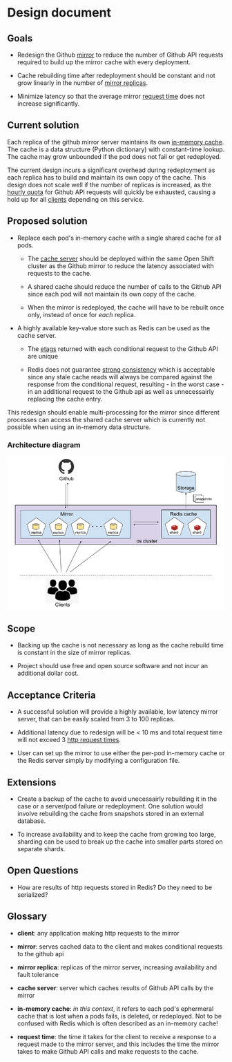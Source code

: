 # Design document

## Goals

* Redesign the Github [mirror](#mirror) to reduce the number of Github API requests required to build up the mirror cache with every deployment. 

* Cache rebuilding time after redeployment should be constant and not grow linearly in the number of [mirror replicas](#mirror-replica). 

* Minimize latency so that the average mirror [request time](#request-time) does not increase significantly.

## Current solution

Each replica of the github mirror server maintains its own [in-memory cache](#in-memory-cache). The cache is a data structure (Python dictionary) with constant-time lookup. The cache may grow unbounded if the pod does not fail or get redeployed.

The current design incurs a significant overhead during redeployment as each replica has to build and maintain its own copy of the cache. This design does not scale well if the number of replicas is increased, as the [hourly quota](https://developer.github.com/v3/#rate-limiting) for Github API requests will quickly be exhausted, causing a hold up for all [clients](#client) depending on this service.

## Proposed solution

* Replace each pod's in-memory cache with a single shared cache for all pods. 

    * The [cache server](#cache-server) should be deployed within the same Open Shift cluster as the Github mirror to reduce the latency associated with requests to the cache.

    * A shared cache should reduce the number of calls to the Github API since each pod will not maintain its own copy of the cache.

    * When the mirror is redeployed, the cache will have to be rebuilt once only, instead of once for *each* replica.

* A highly available key-value store such as Redis can be used as the cache server.

    * The [etags](https://developer.github.com/v3/#conditional-requests) returned with each conditional request to the Github API are unique 

    * Redis does not guarantee [strong consistency](https://redis.io/topics/cluster-tutorial#redis-cluster-consistency-guarantees) which is acceptable since any stale cache reads will always be compared against the response from the conditional request, resulting - in the worst case - in an additional request to the Github api as well as unnecessairly replacing the cache entry.

This redesign should enable multi-processing for the mirror since different processes can access the shared cache server which is currently not possible when using an in-memory data structure.

### Architecture diagram

![](./images/arch.png)

## Scope

* Backing up the cache is not necessary as long as the cache rebuild time is constant in the size of mirror replicas.

* Project should use free and open source software and not incur an additional dollar cost.

## Acceptance Criteria

* A successful solution will provide a highly available, low latency mirror server, that can be easily scaled from 3 to 100 replicas.

* Additional latency due to redesign will be < 10 ms and total request time will not exceed 3 [http request times](http://services.google.com/fh/files/blogs/google_delayexp.pdf).

* User can set up the mirror to use either the per-pod in-memory cache or the Redis server simply by modifying a configuration file. 

## Extensions

* Create a backup of the cache to avoid unecessairly rebuilding it in the case or a server/pod failure or redeployment. One solution would involve rebuilding the cache from snapshots stored in an external database.

* To increase availability and to keep the cache from growing too large, sharding can be used to break up the cache into smaller parts stored on separate shards.

## Open Questions

* How are results of http requests stored in Redis? Do they need to be serialized?

## Glossary

* <a name="client"></a>**client**: any application making http requests to the mirror

* <a name="mirror"></a>**mirror**: serves cached data to the client and makes conditional requests to the github api

* <a name="mirror-replica"></a>**mirror replica**: replicas of the mirror server, increasing availability and fault tolerance

* <a name="cache-server"></a>**cache server**: server which caches results of Github API calls by the mirror

* <a name="in-memory-cache"></a>**in-memory cache**: *in this context*, it refers to each pod's ephermeral cache that is lost when a pods fails, is deleted, or redeployed. Not to be confused with Redis which is often described as an in-memory cache!

* <a name="request-time"></a>**request time**: the time it takes for the client to receive a response to a request made to the mirror server, and this includes the time the mirror takes to make Github API calls and make requests to the cache. 
